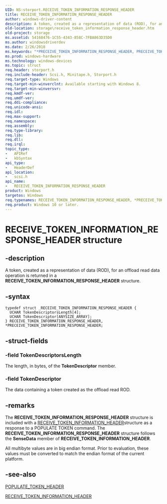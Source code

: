 ```yaml
---
UID: NS:storport.RECEIVE_TOKEN_INFORMATION_RESPONSE_HEADER
title: RECEIVE_TOKEN_INFORMATION_RESPONSE_HEADER
author: windows-driver-content
description: A token, created as a representation of data (ROD), for an offload read data operation is returned in a RECEIVE_TOKEN_INFORMATION_RESPONSE_HEADER structure.
old-location: storage\receive_token_information_response_header.htm
old-project: storage
ms.assetid: 54168476-1C55-4343-858C-7FBA863D35D0
ms.author: windowsdriverdev
ms.date: 2/26/2018
ms.keywords: "*PRECEIVE_TOKEN_INFORMATION_RESPONSE_HEADER, PRECEIVE_TOKEN_INFORMATION_RESPONSE_HEADER, PRECEIVE_TOKEN_INFORMATION_RESPONSE_HEADER structure pointer [Storage Devices], RECEIVE_TOKEN_INFORMATION_RESPONSE_HEADER, RECEIVE_TOKEN_INFORMATION_RESPONSE_HEADER structure [Storage Devices], scsi/PRECEIVE_TOKEN_INFORMATION_RESPONSE_HEADER, scsi/RECEIVE_TOKEN_INFORMATION_RESPONSE_HEADER, storage.receive_token_information_response_header"
ms.prod: windows-hardware
ms.technology: windows-devices
ms.topic: struct
req.header: storport.h
req.include-header: Scsi.h, Minitape.h, Storport.h
req.target-type: Windows
req.target-min-winverclnt: Available starting with Windows 8.
req.target-min-winversvr: 
req.kmdf-ver: 
req.umdf-ver: 
req.ddi-compliance: 
req.unicode-ansi: 
req.idl: 
req.max-support: 
req.namespace: 
req.assembly: 
req.type-library: 
req.lib: 
req.dll: 
req.irql: 
topic_type:
-	APIRef
-	kbSyntax
api_type:
-	HeaderDef
api_location:
-	scsi.h
api_name:
-	RECEIVE_TOKEN_INFORMATION_RESPONSE_HEADER
product: Windows
targetos: Windows
req.typenames: RECEIVE_TOKEN_INFORMATION_RESPONSE_HEADER, *PRECEIVE_TOKEN_INFORMATION_RESPONSE_HEADER
req.product: Windows 10 or later.
---
```


# RECEIVE_TOKEN_INFORMATION_RESPONSE_HEADER structure


## -description


A token, created as a representation of data (ROD), for an offload read data operation is returned in a <b>RECEIVE_TOKEN_INFORMATION_RESPONSE_HEADER</b> structure.


## -syntax


````
typedef struct _RECEIVE_TOKEN_INFORMATION_RESPONSE_HEADER {
  UCHAR TokenDescriptorsLength[4];
  UCHAR TokenDescriptor[ANYSIZE_ARRAY];
} RECEIVE_TOKEN_INFORMATION_RESPONSE_HEADER, *PRECEIVE_TOKEN_INFORMATION_RESPONSE_HEADER;
````


## -struct-fields




### -field TokenDescriptorsLength

The length, in bytes, of the <b>TokenDescriptor</b> member.


### -field TokenDescriptor

The data containing a token created as the offload read ROD.


## -remarks



The <b>RECEIVE_TOKEN_INFORMATION_RESPONSE_HEADER</b> structure is included with a <a href="..\storport\ns-storport-receive_token_information_header.md">RECEIVE_TOKEN_INFORMATION_HEADER</a>structure  as a response to a POPULATE TOKEN command. The <b>RECEIVE_TOKEN_INFORMATION_RESPONSE_HEADER</b> structure follows the <b>SenseData</b> member of <b>RECEIVE_TOKEN_INFORMATION_HEADER</b>.

All multibyte values are in big endian format. Prior to evaluation, these values must be converted to match the endian format of the current platform.




## -see-also

<a href="..\storport\ns-storport-populate_token_header.md">POPULATE_TOKEN_HEADER</a>



<a href="..\storport\ns-storport-receive_token_information_header.md">RECEIVE_TOKEN_INFORMATION_HEADER</a>



 

 



